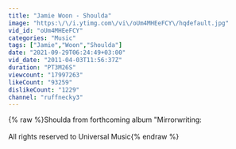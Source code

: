 ```yaml
---
title: "Jamie Woon - Shoulda"
image: "https:\/\/i.ytimg.com\/vi\/oUm4MHEeFCY\/hqdefault.jpg"
vid_id: "oUm4MHEeFCY"
categories: "Music"
tags: ["Jamie","Woon","Shoulda"]
date: "2021-09-29T06:24:49+03:00"
vid_date: "2011-04-03T11:56:37Z"
duration: "PT3M26S"
viewcount: "17997263"
likeCount: "93259"
dislikeCount: "1229"
channel: "ruffnecky3"
---
```

{% raw %}Shoulda from forthcoming album &quot;Mirrorwriting: <br /><br />All rights reserved to Universal Music{% endraw %}
